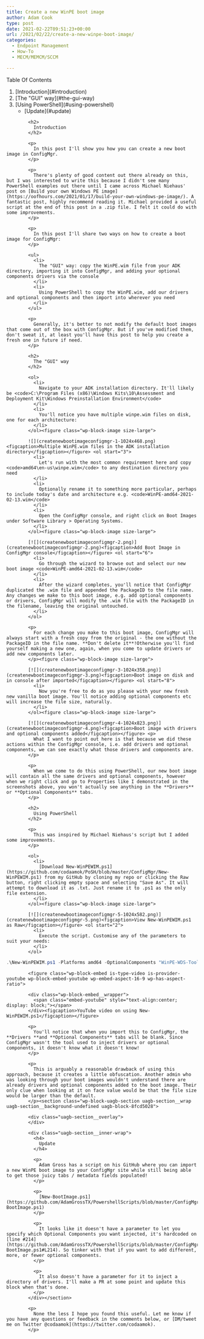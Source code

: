 ```yaml
---
title: Create a new WinPE boot image
author: Adam Cook
type: post
date: 2021-02-22T09:51:23+00:00
url: /2021/02/22/create-a-new-winpe-boot-image/
categories:
  - Endpoint Management
  - How-To
  - MECM/MEMCM/SCCM

---
```

<div class="wp-block-uagb-table-of-contents uagb-toc\_\_align-left uagb-toc\_\_columns-1 uagb-block-dbfa68ec " data-scroll= "1" data-offset= "30" data-delay= "800" > 

<div class="uagb-toc__wrap">
  <div class="uagb-toc__title-wrap">
    <div class="uagb-toc__title">
      Table Of Contents
    </div>
  </div>
  
  <div class="uagb-toc__list-wrap">
    <ol class="uagb-toc__list">
      <li class="uagb-toc__list">
        [Introduction](#introduction)<li class="uagb-toc__list">
          [The "GUI" way](#the-gui-way)<li class="uagb-toc__list">
            [Using PowerShell](#using-powershell)<ul class="uagb-toc__list">
              <li class="uagb-toc__list">
                [Update](#update)
              </li>
            </ul></ol> </div> </div> </div> 
            
            <h2>
              Introduction
            </h2>
            
            <p>
              In this post I'll show you how you can create a new boot image in ConfigMgr.
            </p>
            
            <p>
              There's plenty of good content out there already on this, but I was interested to write this because I didn't see many PowerShell examples out there until I came across Michael Niehaus' post on [Build your own Windows PE image](https://oofhours.com/2021/01/17/build-your-own-windows-pe-image/). A fantastic post, highly recommend reading it. Michael provided a useful script at the end of this post in a .zip file. I felt it could do with some improvements.
            </p>
            
            <p>
              In this post I'll share two ways on how to create a boot image for ConfigMgr:
            </p>
            
            <ul>
              <li>
                The "GUI" way: copy the WinPE.wim file from your ADK directory, importing it into ConfigMgr, and adding your optional components drivers via the console
              </li>
              <li>
                Using PowerShell to copy the WinPE.wim, add our drivers and optional components and then import into wherever you need
              </li>
            </ul>
            
            <p>
              Generally, it's better to not modify the default boot images that come out of the box with ConfigMgr. But if you've modified them, don't sweat it, at least you'll have this post to help you create a fresh one in future if need.
            </p>
            
            <h2>
              The "GUI" way
            </h2>
            
            <ol>
              <li>
                Navigate to your ADK installation directory. It'll likely be <code>C:\Program Files (x86)\Windows Kits\10\Assessment and Deployment Kit\Windows Preinstallation Environment</code>
              </li>
              <li>
                You'll notice you have multiple winpe.wim files on disk, one for each architecture:
              </li>
            </ol><figure class="wp-block-image size-large">
            
            ![](createnewbootimageconfigmgr-1-1024x468.png)<figcaption>Multiple WinPE.wim files in the ADK installation directory</figcaption></figure> <ol start="3">
              <li>
                Let's run with the most common requirement here and copy <code>amd64\en-us\winpe.wim</code> to any destination directory you need
              </li>
              <li>
                Optionally rename it to something more particular, perhaps to include today's date and architecture e.g. <code>WinPE-amd64-2021-02-13.wim</code>
              </li>
              <li>
                Open the ConfigMgr console, and right click on Boot Images under Software Library > Operating Systems.
              </li>
            </ol><figure class="wp-block-image size-large">
            
            [![](createnewbootimageconfigmgr-2.png)](createnewbootimageconfigmgr-2.png)<figcaption>Add Boot Image in ConfigMgr console</figcaption></figure> <ol start="6">
              <li>
                Go through the wizard to browse out and select our new boot image <code>WinPE-amd64-2021-02-13.wim</code>
              </li>
              <li>
                After the wizard completes, you'll notice that ConfigMgr duplicated the .wim file and appended the PackageID to the file name. Any changes we make to this boot image, e.g. add optional components or drivers, ConfigMgr will modify the .wim file with the PackageID in the filename, leaving the original untouched.
              </li>
            </ol>
            
            <p>
              For each change you make to this boot image, ConfigMgr will always start with a fresh copy from the original - the one without the PackageID in the file name. **Don't delete it**!Otherwise you'll find yourself making a new one, again, when you come to update drivers or add new components later.
            </p><figure class="wp-block-image size-large">
            
            [![](createnewbootimageconfigmgr-3-1024x358.png)](createnewbootimageconfigmgr-3.png)<figcaption>Boot image on disk and in console after imported</figcaption></figure> <ol start="8">
              <li>
                Now you're free to do as you please with your new fresh new vanilla boot image. You'll notice adding optional components etc will increase the file size, naturally.
              </li>
            </ol><figure class="wp-block-image size-large">
            
            [![](createnewbootimageconfigmgr-4-1024x823.png)](createnewbootimageconfigmgr-4.png)<figcaption>Boot image with drivers and optional components added</figcaption></figure> <p>
              What I want to point out here is that because we did these actions within the ConfigMgr console, i.e. add drivers and optional components, we can see exactly what those drivers and components are.
            </p>
            
            <p>
              When we come to do this using PowerShell, our new boot image will contain all the same drivers and optional components, however when we right click and go to Properties like I demonstrated in the screenshots above, you won't actually see anything in the **Drivers** or **Optional Components** tabs.
            </p>
            
            <h2>
              Using PowerShell
            </h2>
            
            <p>
              This was inspired by Michael Niehaus's script but I added some improvements.
            </p>
            
            <ol>
              <li>
                [Download New-WinPEWIM.ps1](https://github.com/codaamok/PoSH/blob/master/ConfigMgr/New-WinPEWIM.ps1) from my GitHub by cloning my repo or clicking the Raw button, right clicking empty space and selecting "Save As". It will attempt to download it as .txt. Just rename it to .ps1 as the only file extension.
              </li>
            </ol><figure class="wp-block-image size-large">
            
            [![](createnewbootimageconfigmgr-5-1024x582.png)](createnewbootimageconfigmgr-5.png)<figcaption>View New-WinPEWIM.ps1 as Raw</figcaption></figure> <ol start="2">
              <li>
                Execute the script. Customise any of the parameters to suit your needs:
              </li>
            </ol>
            
            
```powershell
.\New-WinPEWIM.ps1 -Platforms amd64 -OptionalComponents "WinPE-WDS-Tools", "WinPE-Scripting", "WinPE-WMI", "WinPE-SecureStartup", "WinPE-NetFx", "WinPE-PowerShell", "WinPE-StorageWMI", "WinPE-DismCmdlets" -OutputDirectory "G:\OSD\BootImages" -DriversDirectory "G:\Drivers\WINPE10.0-DRIVERS-A22-3GVJN\x64"
```
            <figure class="wp-block-embed is-type-video is-provider-youtube wp-block-embed-youtube wp-embed-aspect-16-9 wp-has-aspect-ratio">
            
            <div class="wp-block-embed__wrapper">
              <span class="embed-youtube" style="text-align:center; display: block;"></span>
            </div><figcaption>YouTube video on using New-WinPEWIM.ps1</figcaption></figure> 
            
            <p>
              You'll notice that when you import this to ConfigMgr, the **Drivers **and **Optional Components** tabs will be blank. Since ConfigMgr wasn't the tool used to inject drivers or optional components, it doesn't know what it doesn't know!
            </p>
            
            <p>
              This is arguably a reasonable drawback of using this approach, because it creates a little obfuscation. Another admin who was looking through your boot images wouldn't understand there are already drivers and optional components added to the boot image. Their only clue when looking at it on face value would be that the file size would be larger than the default.
            </p><section class="wp-block-uagb-section uagb-section__wrap uagb-section__background-undefined uagb-block-8fcd5028">
            
            <div class="uagb-section__overlay">
            </div>
            
            <div class="uagb-section__inner-wrap">
              <h4>
                Update
              </h4>
              
              <p>
                Adam Gross has a script on his GitHub where you can import a new WinPE boot image to your ConfigMgr site while still being able to get those juicy tabs / metadata fields populated!
              </p>
              
              <p>
                [New-BootImage.ps1](https://github.com/AdamGrossTX/PowershellScripts/blob/master/ConfigMgr/BootImage/New-BootImage.ps1)
              </p>
              
              <p>
                It looks like it doesn't have a parameter to let you specify which Optional Components you want injected, it's hardcoded on [line #214](https://github.com/AdamGrossTX/PowershellScripts/blob/master/ConfigMgr/BootImage/New-BootImage.ps1#L214). So tinker with that if you want to add different, more, or fewer optional components.
              </p>
              
              <p>
                It also doesn't have a parameter for it to inject a directory of drivers. I'll make a PR at some point and update this block when that's done.
              </p>
            </div></section> 
            
            <p>
              None the less I hope you found this useful. Let me know if you have any questions or feedback in the comments below, or [DM/tweet me on Twitter @codaamok](https://twitter.com/codaamok).
            </p>
